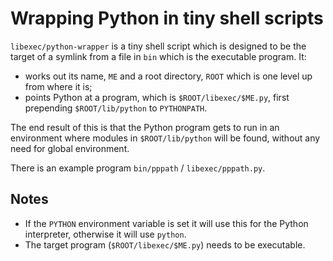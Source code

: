 # Wrapping Python in tiny shell scripts
`libexec/python-wrapper` is a tiny shell script which is designed to
be the target of a symlink from a file in `bin` which is the
executable program.  It:

- works out its name, `ME` and a root directory, `ROOT` which is one
  level up from where it is;
- points Python at a program, which is `$ROOT/libexec/$ME.py`, first
  prepending `$ROOT/lib/python` to `PYTHONPATH`.

The end result of this is that the Python program gets to run in an
environment where modules in `$ROOT/lib/python` will be found, without
any need for global environment.

There is an example program `bin/pppath` / `libexec/pppath.py`.

## Notes
- If the `PYTHON` environment variable is set it will use this for the
  Python interpreter, otherwise it will use `python`.
- The target program (`$ROOT/libexec/$ME.py`) needs to be executable.
